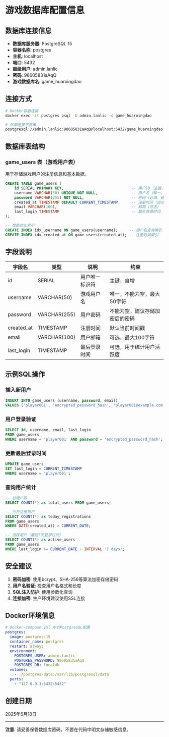 # 游戏数据库配置信息

## 数据库连接信息
- **数据库服务器**: PostgreSQL 15
- **容器名称**: postgres
- **主机**: localhost
- **端口**: 5432
- **超级用户**: admin.lanlic
- **密码**: 98605831aAqQ
- **游戏数据库名**: game_huaroingdao

## 连接方式
```bash
# Docker容器连接
docker exec -it postgres psql -U admin.lanlic -d game_huaroingdao

# 外部连接字符串
postgresql://admin.lanlic:98605831aAqQ@localhost:5432/game_huaroingdao
```

## 数据库表结构

### game_users 表（游戏用户表）
用于存储游戏用户的注册信息和基本数据。

```sql
CREATE TABLE game_users (
    id SERIAL PRIMARY KEY,                              -- 用户ID（主键，自增）
    username VARCHAR(50) UNIQUE NOT NULL,               -- 用户名（唯一，必填）
    password VARCHAR(255) NOT NULL,                     -- 密码（必填，建议加密存储）
    created_at TIMESTAMP DEFAULT CURRENT_TIMESTAMP,     -- 注册时间（自动记录）
    email VARCHAR(100),                                 -- 邮箱（可选）
    last_login TIMESTAMP                                -- 最后登录时间
);

-- 性能优化索引
CREATE INDEX idx_username ON game_users(username);     -- 用户名查询索引
CREATE INDEX idx_created_at ON game_users(created_at); -- 注册时间索引
```

## 字段说明
| 字段名 | 类型 | 说明 | 约束 |
|--------|------|------|------|
| id | SERIAL | 用户唯一标识符 | 主键，自增 |
| username | VARCHAR(50) | 游戏用户名 | 唯一，不能为空，最大50字符 |
| password | VARCHAR(255) | 用户密码 | 不能为空，建议存储加密后的密码 |
| created_at | TIMESTAMP | 注册时间 | 默认当前时间戳 |
| email | VARCHAR(100) | 用户邮箱 | 可选，最大100字符 |
| last_login | TIMESTAMP | 最后登录时间 | 可选，用于统计用户活跃度 |

## 示例SQL操作

### 插入新用户
```sql
INSERT INTO game_users (username, password, email) 
VALUES ('player001', 'encrypted_password_hash', 'player001@example.com');
```

### 用户登录验证
```sql
SELECT id, username, email, last_login 
FROM game_users 
WHERE username = 'player001' AND password = 'encrypted_password_hash';
```

### 更新最后登录时间
```sql
UPDATE game_users 
SET last_login = CURRENT_TIMESTAMP 
WHERE username = 'player001';
```

### 查询用户统计
```sql
-- 总用户数
SELECT COUNT(*) as total_users FROM game_users;

-- 今日注册用户
SELECT COUNT(*) as today_registrations 
FROM game_users 
WHERE DATE(created_at) = CURRENT_DATE;

-- 活跃用户（最近7天登录过的）
SELECT COUNT(*) as active_users 
FROM game_users 
WHERE last_login >= CURRENT_DATE - INTERVAL '7 days';
```

## 安全建议
1. **密码加密**: 使用bcrypt、SHA-256等算法加密存储密码
2. **用户名验证**: 检查用户名格式和长度
3. **SQL注入防护**: 使用参数化查询
4. **连接加密**: 生产环境建议使用SSL连接

## Docker环境信息
```yaml
# docker-compose.yml 中的PostgreSQL配置
postgres:
  image: postgres:15
  container_name: postgres
  restart: always
  environment:
    POSTGRES_USER: admin.lanlic
    POSTGRES_PASSWORD: 98605831aAqQ
    POSTGRES_DB: localdb
  volumes:
    - ./postgres-data:/var/lib/postgresql/data
  ports:
    - "127.0.0.1:5432:5432"
```

## 创建日期
2025年6月18日

---
**注意**: 请妥善保管数据库密码，不要在代码中明文存储敏感信息。
